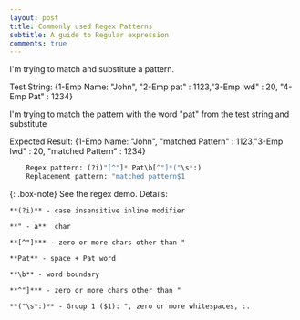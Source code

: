 ```yaml
---
layout: post
title: Commonly used Regex Patterns
subtitle: A guide to Regular expression
comments: true
---
```


I'm trying to match and substitute a pattern.

Test String: {1-Emp Name: "John", "2-Emp pat" : 1123,"3-Emp lwd" : 20, "4-Emp Pat" : 1234}

I'm trying to match the pattern with the word "pat" from the test string and substitute

Expected Result: {1-Emp Name: "John", "matched Pattern" : 1123,"3-Emp lwd" : 20, "matched Pattern" : 1234}


```python
	Regex pattern: (?i)"[^"]* Pat\b[^"]*("\s*:)
	Replacement pattern: "matched pattern$1
```

{: .box-note}
See the regex demo. Details:

```
**(?i)** - case insensitive inline modifier

**" - a**  char

**[^"]*** - zero or more chars other than "

**Pat** - space + Pat word
	
**\b** - word boundary

**^"]*** - zero or more chars other than "

**("\s*:)** - Group 1 ($1): ", zero or more whitespaces, :.
```

